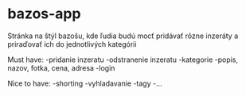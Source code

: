 # bazos-app

Stránka na štýl bazošu, kde ľudia budú mocť pridávať rôzne inzeráty a priraďovať ich do jednotlivých kategórii

Must have:
-pridanie inzeratu
-odstranenie inzeratu
-kategorie
-popis, nazov, fotka, cena, adresa
-login

Nice to have:
-shorting
-vyhladavanie
-tagy
-...
